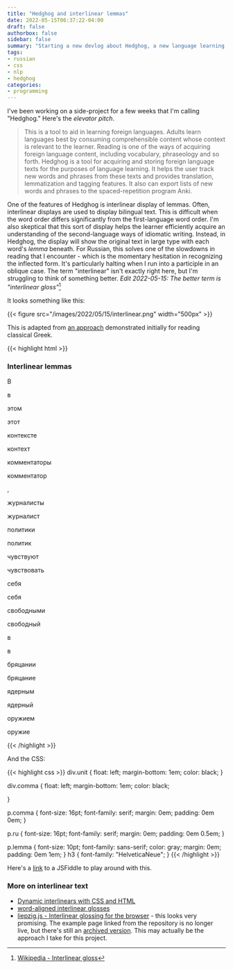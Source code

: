 ```yaml
---
title: "Hedghog and interlinear lemmas"
date: 2022-05-15T06:37:22-04:00
draft: false
authorbox: false
sidebar: false
summary: "Starting a new devlog about Hedghog, a new language learning app and some thoughts about the interlinear display of lemmas."
tags:
- russian
- css
- nlp
- hedghog
categories:
- programming
---
```

I've been working on a side-project for a few weeks that I'm calling "Hedghog." Here's the _elevator pitch_.

> This is a tool to aid in learning foreign languages. Adults learn languages best by consuming comprehensible content whose context is relevant to the learner. Reading is one of the ways of acquiring foreign language content, including vocabulary, phraseology and so forth. Hedghog is a tool for acquiring and storing foreign language texts for the purposes of language learning. It helps the user track new words and phrases from these texts and provides translation, lemmatization and tagging features. It also can export lists of new words and phrases to the spaced-repetition program Anki.

One of the features of Hedghog is interlinear display of lemmas. Often, interlinear displays are used to display bilingual text. This is difficult when the word order differs significantly from the first-language word order. I'm also skeptical that this sort of display helps the learner efficiently acquire an understanding of the second-language ways of idiomatic writing. Instead, in Hedghog, the display will show the original text in large type with each word's _lemma_ beneath. For Russian, this solves one of the slowdowns in reading that I encounter - which is the momentary hesitation in recognizing the inflected form. It's particularly halting when I run into a participle in an oblique case. The term "interlinear" isn't exactly right here, but I'm struggling to think of something better. _Edit 2022-05-15: The better term is "interlinear gloss"_[^1]

It looks something like this:

{{< figure src="/images/2022/05/15/interlinear.png" width="500px" >}}

This is adapted from [an approach](https://jtauber.com/blog/2006/01/28/dynamic_interlinears_with_javascript_and_css/) demonstrated initially for reading classical Greek.

{{< highlight html >}}
<h3>Interlinear lemmas</h3>
<div class="unit"><p class="ru">В</p><p class="lemma">в</p></div>
<div class="unit"><p class="ru">этом</p><p class="lemma">этот</p></div>
<div class="unit"><p class="ru">контексте</p><p class="lemma">контехт</p></div>
<div class="unit"><p class="ru">комментаторы</p><p class="lemma">комментатор</p></div>
<div class="unit"><p class="comma">,</p></div>
<div class="unit"><p class="ru">журналисты</p><p class="lemma">журналист</p></div>
<div class="unit"><p class="ru">политики</p><p class="lemma">политик</p></div>
<div class="unit"><p class="ru">чувствуют</p><p class="lemma">чувствовать</p></div>
<div class="unit"><p class="ru">себя</p><p class="lemma">себя</p></div>
<div class="unit"><p class="ru">свободными</p><p class="lemma">свободный</p></div>
<div class="unit"><p class="ru">в</p><p class="lemma">в</p></div>
<div class="unit"><p class="ru">бряцании</p><p class="lemma">бряцание</p></div>
<div class="unit"><p class="ru">ядерным</p><p class="lemma">ядерный</p></div>
<div class="unit"><p class="ru">оружием</p><p class="lemma">оружие</p></div>
{{< /highlight >}}

And the CSS:


{{< highlight css >}}
div.unit {
  float: left;
  margin-bottom: 1em;
  color: black;
}

div.comma {
    float: left;
    margin-bottom: 1em;
    color: black;
    
}

p.comma {
  font-size: 16pt;
  font-family: serif;
  margin: 0em;
  padding: 0em 0em;
}

p.ru {
  font-size: 16pt;
  font-family: serif;
  margin: 0em;
  padding: 0em 0.5em;
}

p.lemma {
  font-size: 10pt;
  font-family: sans-serif;
  color: gray;
  margin: 0em;
  padding: 0em 1em;
}
h3 {
    font-family: "HelveticaNeue";
}
{{< /highlight >}}

Here's a [link](https://jsfiddle.net/OjisanSeiuchi/3rb5egu0/17/) to a JSFiddle to play around with this.

### More on interlinear text

- [Dynamic interlinears with CSS and HTML](https://jtauber.com/blog/2006/01/28/dynamic_interlinears_with_javascript_and_css/)
- [word-aligned interlinear glosses](https://github.com/parryc/interlinear)
- [liepzig.js - Interlinear glossing for the browser](https://github.com/bdchauvette/leipzig.js/) - this looks very promising. The example page linked from the repository is no longer live, but there's still an [archived version](https://web.archive.org/web/20190723212125/https://bdchauvette.net/leipzig.js/examples/). This may actually be the approach I take for this project.

[^1]: [Wikipedia - Interlinear gloss](https://en.wikipedia.org/wiki/Interlinear_gloss)